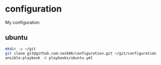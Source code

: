 # configuration

My configuration

## ubuntu

```bash
mkdir -p ~/git
git clone git@github.com:zesk06/configuration.git ~/git/configuration
ansible-playbook -K playbooks/ubuntu.yml
```